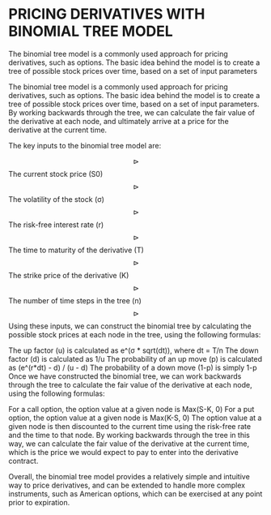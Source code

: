# PRICING DERIVATIVES WITH BINOMIAL TREE MODEL
The binomial tree model is a commonly used approach for pricing derivatives, such as options. The basic idea behind the model is to create a tree of possible stock prices over time, based on a set of input parameters


The binomial tree model is a commonly used approach for pricing derivatives, such as options. The basic idea behind the model is to create a tree of possible stock prices over time, based on a set of input parameters. By working backwards through the tree, we can calculate the fair value of the derivative at each node, and ultimately arrive at a price for the derivative at the current time.

The key inputs to the binomial tree model are:

$$\triangleright$$ The current stock price (S0)
$$\triangleright$$ The volatility of the stock (σ)
$$\triangleright$$ The risk-free interest rate (r)
$$\triangleright$$ The time to maturity of the derivative (T)
$$\triangleright$$ The strike price of the derivative (K)
$$\triangleright$$ The number of time steps in the tree (n)
$$\triangleright$$ Using these inputs, we can construct the binomial tree by calculating the possible stock prices at each node in the tree, using the following formulas:

The up factor (u) is calculated as e^(σ * sqrt(dt)), where dt = T/n
The down factor (d) is calculated as 1/u
The probability of an up move (p) is calculated as (e^(r*dt) - d) / (u - d)
The probability of a down move (1-p) is simply 1-p
Once we have constructed the binomial tree, we can work backwards through the tree to calculate the fair value of the derivative at each node, using the following formulas:

For a call option, the option value at a given node is Max(S-K, 0)
For a put option, the option value at a given node is Max(K-S, 0)
The option value at a given node is then discounted to the current time using the risk-free rate and the time to that node.
By working backwards through the tree in this way, we can calculate the fair value of the derivative at the current time, which is the price we would expect to pay to enter into the derivative contract.

Overall, the binomial tree model provides a relatively simple and intuitive way to price derivatives, and can be extended to handle more complex instruments, such as American options, which can be exercised at any point prior to expiration.
